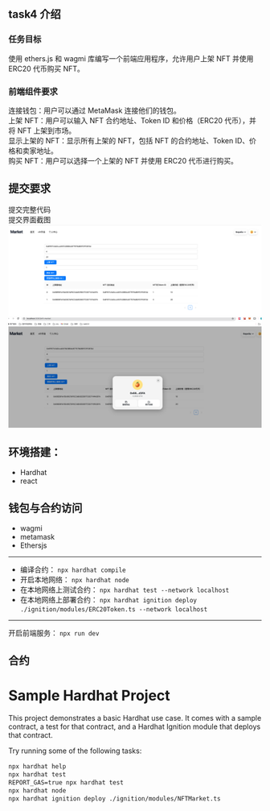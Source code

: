 ## task4 介绍

### 任务目标

使用 ethers.js 和 wagmi 库编写一个前端应用程序，允许用户上架 NFT 并使用 ERC20 代币购买 NFT。

### 前端组件要求

连接钱包：用户可以通过 MetaMask 连接他们的钱包。  
上架 NFT：用户可以输入 NFT 合约地址、Token ID 和价格（ERC20 代币），并将 NFT 上架到市场。  
显示上架的 NFT：显示所有上架的 NFT，包括 NFT 的合约地址、Token ID、价格和卖家地址。  
购买 NFT：用户可以选择一个上架的 NFT 并使用 ERC20 代币进行购买。

## 提交要求

提交完整代码  
提交界面截图
![bind-wallet](./image.png "deploy")
![bind-wallet](./image1.png "deploy")

## 环境搭建：

- Hardhat
- react

## 钱包与合约访问

- wagmi
- metamask
- Ethersjs

---

- 编译合约：
  `npx hardhat compile`
- 开启本地网络：
  `npx hardhat node`
- 在本地网络上测试合约：
  `npx hardhat test --network localhost`
- 在本地网络上部署合约：
  `npx hardhat ignition deploy ./ignition/modules/ERC20Token.ts --network localhost`

---

开启前端服务：
`npx run dev`

## 合约

# Sample Hardhat Project

This project demonstrates a basic Hardhat use case. It comes with a sample contract, a test for that contract, and a Hardhat Ignition module that deploys that contract.

Try running some of the following tasks:

```shell
npx hardhat help
npx hardhat test
REPORT_GAS=true npx hardhat test
npx hardhat node
npx hardhat ignition deploy ./ignition/modules/NFTMarket.ts
```

